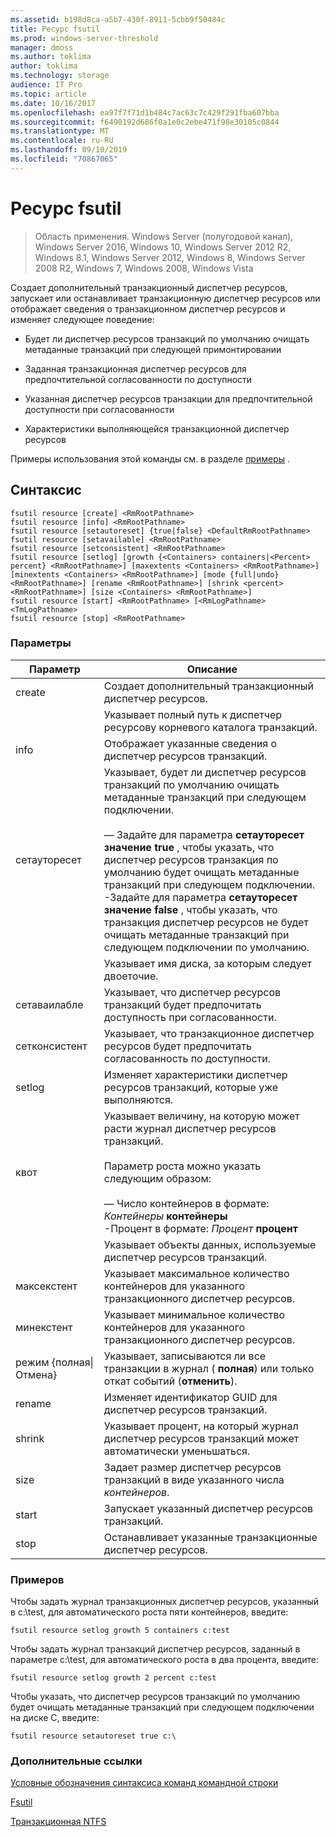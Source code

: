 ```yaml
---
ms.assetid: b198d8ca-a5b7-430f-8911-5cbb9f50484c
title: Ресурс fsutil
ms.prod: windows-server-threshold
manager: dmoss
ms.author: toklima
author: toklima
ms.technology: storage
audience: IT Pro
ms.topic: article
ms.date: 10/16/2017
ms.openlocfilehash: ea97f7f71d1b484c7ac63c7c429f291fba607bba
ms.sourcegitcommit: f6490192d686f0a1e0c2ebe471f98e30105c0844
ms.translationtype: MT
ms.contentlocale: ru-RU
ms.lasthandoff: 09/10/2019
ms.locfileid: "70867065"
---
```

# <a name="fsutil-resource"></a>Ресурс fsutil
>Область применения. Windows Server (полугодовой канал), Windows Server 2016, Windows 10, Windows Server 2012 R2, Windows 8.1, Windows Server 2012, Windows 8, Windows Server 2008 R2, Windows 7, Windows 2008, Windows Vista

Создает дополнительный транзакционный диспетчер ресурсов, запускает или останавливает транзакционную диспетчер ресурсов или отображает сведения о транзакционном диспетчер ресурсов и изменяет следующее поведение:

-   Будет ли диспетчер ресурсов транзакций по умолчанию очищать метаданные транзакций при следующей примонтировании

-   Заданная транзакционная диспетчер ресурсов для предпочтительной согласованности по доступности

-   Указанная диспетчер ресурсов транзакции для предпочтительной доступности при согласованности

-   Характеристики выполняющейся транзакционной диспетчер ресурсов

Примеры использования этой команды см. в разделе [примеры](#BKMK_examples) .

## <a name="syntax"></a>Синтаксис

```
fsutil resource [create] <RmRootPathname>
fsutil resource [info] <RmRootPathname>
fsutil resource [setautoreset] {true|false} <DefaultRmRootPathname>
fsutil resource [setavailable] <RmRootPathname>
fsutil resource [setconsistent] <RmRootPathname>
fsutil resource [setlog] [growth {<Containers> containers|<Percent> percent} <RmRootPathname>] [maxextents <Containers> <RmRootPathname>] [minextents <Containers> <RmRootPathname>] [mode {full|undo} <RmRootPathname>] [rename <RmRootPathname>] [shrink <percent> <RmRootPathname>] [size <Containers> <RmRootPathname>]
fsutil resource [start] <RmRootPathname> [<RmLogPathname> <TmLogPathname>
fsutil resource [stop] <RmRootPathname>
```

### <a name="parameters"></a>Параметры

|        Параметр        |                                                                                                                                                                                                                                        Описание                                                                                                                                                                                                                                         |
|-------------------------|--------------------------------------------------------------------------------------------------------------------------------------------------------------------------------------------------------------------------------------------------------------------------------------------------------------------------------------------------------------------------------------------------------------------------------------------------------------------------------------------|
|         create          |                                                                                                                                                                                                                    Создает дополнительный транзакционный диспетчер ресурсов.                                                                                                                                                                                                                     |
|    <RmRootPathname>     |                                                                                                                                                                                                        Указывает полный путь к диспетчер ресурсову корневого каталога транзакций.                                                                                                                                                                                                         |
|          info           |                                                                                                                                                                                                            Отображает указанные сведения о диспетчер ресурсов транзакций.                                                                                                                                                                                                            |
|      сетауторесет       | Указывает, будет ли диспетчер ресурсов транзакций по умолчанию очищать метаданные транзакций при следующем подключении.<br /><br />— Задайте для параметра **сетауторесет** **значение true** , чтобы указать, что диспетчер ресурсов транзакция по умолчанию будет очищать метаданные транзакций при следующем подключении.<br />-Задайте для параметра **сетауторесет** **значение false** , чтобы указать, что транзакция диспетчер ресурсов не будет очищать метаданные транзакций при следующем подключении по умолчанию. |
| <DefaultRmRootPathname> |                                                                                                                                                                                                                       Указывает имя диска, за которым следует двоеточие.                                                                                                                                                                                                                        |
|      сетаваилабле       |                                                                                                                                                                                                 Указывает, что диспетчер ресурсов транзакций будет предпочитать доступность при согласованности.                                                                                                                                                                                                 |
|      сетконсистент      |                                                                                                                                                                                                 Указывает, что транзакционное диспетчер ресурсов будет предпочитать согласованность по доступности.                                                                                                                                                                                                 |
|         setlog          |                                                                                                                                                                                                  Изменяет характеристики диспетчер ресурсов транзакций, которые уже выполняются.                                                                                                                                                                                                  |
|         квот          |                                                                                                  Указывает величину, на которую может расти журнал диспетчер ресурсов транзакций.<br /><br />Параметр роста можно указать следующим образом:<br /><br />— Число контейнеров в формате: _Контейнеры_ **контейнеры**<br />-Процент в формате: _Процент_ **процент**                                                                                                   |
|      <containers>       |                                                                                                                                                                                                      Указывает объекты данных, используемые диспетчер ресурсов транзакций.                                                                                                                                                                                                       |
|        максекстент        |                                                                                                                                                                                                Указывает максимальное количество контейнеров для указанного транзакционного диспетчер ресурсов.                                                                                                                                                                                                |
|        минекстент        |                                                                                                                                                                                                Указывает минимальное количество контейнеров для указанного транзакционного диспетчер ресурсов.                                                                                                                                                                                                |
|  режим {полная&#124;Отмена}  |                                                                                                                                                                                        Указывает, записываются ли все транзакции в журнал ( **полная**) или только откат событий (**отменить**).                                                                                                                                                                                         |
|         rename          |                                                                                                                                                                                                                  Изменяет идентификатор GUID для диспетчер ресурсов транзакций.                                                                                                                                                                                                                  |
|         shrink          |                                                                                                                                                                                              Указывает процент, на который журнал диспетчер ресурсов транзакций может автоматически уменьшаться.                                                                                                                                                                                              |
|          size           |                                                                                                                                                                                              Задает размер диспетчер ресурсов транзакций в виде указанного числа *контейнеров*.                                                                                                                                                                                               |
|          start          |                                                                                                                                                                                                                    Запускает указанный диспетчер ресурсов транзакций.                                                                                                                                                                                                                    |
|          stop           |                                                                                                                                                                                                                    Останавливает указанные транзакционные диспетчер ресурсов.                                                                                                                                                                                                                     |

### <a name="BKMK_examples"></a>Примеров
Чтобы задать журнал транзакционных диспетчер ресурсов, указанный в c:\test, для автоматического роста пяти контейнеров, введите:

```
fsutil resource setlog growth 5 containers c:test
```

Чтобы задать журнал транзакций диспетчер ресурсов, заданный в параметре c:\test, для автоматического роста в два процента, введите:

```
fsutil resource setlog growth 2 percent c:test
```

Чтобы указать, что диспетчер ресурсов транзакций по умолчанию будет очищать метаданные транзакций при следующем подключении на диске C, введите:

```
fsutil resource setautoreset true c:\  
```

### <a name="additional-references"></a>Дополнительные ссылки
[Условные обозначения синтаксиса команд командной строки](Command-Line-Syntax-Key.md)

[Fsutil](Fsutil.md)

[Транзакционная NTFS](https://go.microsoft.com/fwlink/?LinkID=165402)


